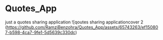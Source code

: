 # Quotes_App
just a quotes sharing application
![qoutes sharing applicationcover 2 (https://github.com/RamziBenzohra/Quotes_App/assets/65743263/ef150807-b598-4ca7-9fe1-5d5639c330dc)
